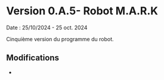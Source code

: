 # Version 0.A.5- Robot M.A.R.K

Date : 25/10/2024 - 25 oct. 2024<br />

Cinquième version du programme du robot.

## Modifications

- 
